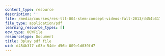 ```yaml
---
content_type: resource
description: ''
file: /media/courses/res-tll-004-stem-concept-videos-fall-2013/d454b317c03b54ded56b009e1d039fd7_pR12XGWcn0U.pdf
file_type: application/pdf
learning_resource_types: []
ocw_type: OCWFile
resourcetype: Document
title: 3play pdf file
uid: d454b317-c03b-54de-d56b-009e1d039fd7
---
```


